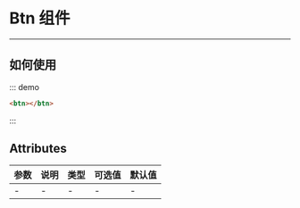 # Btn 组件

<!-- {.md} -->

---
<!-- {.md} -->

## 如何使用
<btn-demo></btn-demo>
::: demo
```html
<btn></btn>
```
:::

<!-- {.md} -->

## Attributes

<!-- {.md} -->

| 参数  | 说明  | 类型  | 可选值 | 默认值 |
|-----|-----|-----|-----|-----|
| -   | -   | -   | -   | -   |

